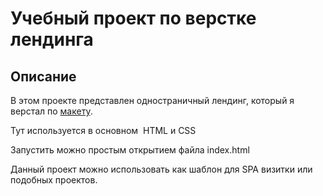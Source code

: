 # Учебный проект по верстке лендинга

## Описание
В этом проекте представлен одностраничный лендинг, который я верстал по [макету](https://www.figma.com/design/8KwhMpv8qnDocX4NVFQBpn/Оно-тебе-надо?node-id=0-1&p=f&t=HKtiPzXHuz5N6DJs-0).

Тут используется в основном  HTML и CSS

Запустить можно простым открытием файла index.html

Данный проект можно использовать как шаблон для SPA визитки или подобных проектов.
